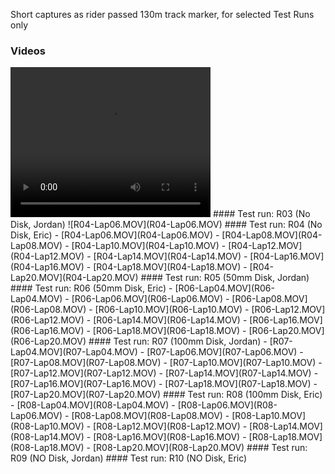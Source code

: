 Short captures as rider passed 130m track marker, for selected Test Runs only  
### Videos  
<video width="320" height="240" controls>
  <source src="R04-Lap06.MOV" type="video/mp4">
</video>
#### Test run: R03 (No Disk, Jordan)  
![R04-Lap06.MOV](R04-Lap06.MOV)
#### Test run: R04 (No Disk, Eric)  
- [R04-Lap06.MOV](R04-Lap06.MOV)
- [R04-Lap08.MOV](R04-Lap08.MOV)
- [R04-Lap10.MOV](R04-Lap10.MOV)
- [R04-Lap12.MOV](R04-Lap12.MOV)
- [R04-Lap14.MOV](R04-Lap14.MOV)
- [R04-Lap16.MOV](R04-Lap16.MOV)
- [R04-Lap18.MOV](R04-Lap18.MOV)
- [R04-Lap20.MOV](R04-Lap20.MOV)
#### Test run: R05 (50mm Disk, Jordan)  
#### Test run: R06 (50mm Disk, Eric)  
- [R06-Lap04.MOV](R06-Lap04.MOV)
- [R06-Lap06.MOV](R06-Lap06.MOV)
- [R06-Lap08.MOV](R06-Lap08.MOV)
- [R06-Lap10.MOV](R06-Lap10.MOV)
- [R06-Lap12.MOV](R06-Lap12.MOV)
- [R06-Lap14.MOV](R06-Lap14.MOV)
- [R06-Lap16.MOV](R06-Lap16.MOV)
- [R06-Lap18.MOV](R06-Lap18.MOV)
- [R06-Lap20.MOV](R06-Lap20.MOV)
#### Test run: R07 (100mm Disk, Jordan)  
- [R07-Lap04.MOV](R07-Lap04.MOV)
- [R07-Lap06.MOV](R07-Lap06.MOV)
- [R07-Lap08.MOV](R07-Lap08.MOV)
- [R07-Lap10.MOV](R07-Lap10.MOV)
- [R07-Lap12.MOV](R07-Lap12.MOV)
- [R07-Lap14.MOV](R07-Lap14.MOV)
- [R07-Lap16.MOV](R07-Lap16.MOV)
- [R07-Lap18.MOV](R07-Lap18.MOV)
- [R07-Lap20.MOV](R07-Lap20.MOV)
#### Test run: R08 (100mm Disk, Eric)  
- [R08-Lap04.MOV](R08-Lap04.MOV)
- [R08-Lap06.MOV](R08-Lap06.MOV)
- [R08-Lap08.MOV](R08-Lap08.MOV)
- [R08-Lap10.MOV](R08-Lap10.MOV)
- [R08-Lap12.MOV](R08-Lap12.MOV)
- [R08-Lap14.MOV](R08-Lap14.MOV)
- [R08-Lap16.MOV](R08-Lap16.MOV)
- [R08-Lap18.MOV](R08-Lap18.MOV)
- [R08-Lap20.MOV](R08-Lap20.MOV)
#### Test run: R09 (NO Disk, Jordan)  
#### Test run: R10 (NO Disk, Eric)  
